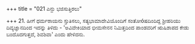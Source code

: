 +++
title = "021 ಎನ್ದು ಭಜಿಸುತ್ತಿರಲು"

+++
21. ಹೀಗೆ ಧರ್ಮರಾಯನು ಸ್ತುತಿಸಲು, ಸತ್ಯಭಾಮಾದೇವಿಯೊಂದಿಗೆ ಸಂತೋóಷದಿಂದಿದ್ದ ಶ್ರೀಹರಿಯು ದಿವ್ಯಜ್ಞಾನದಿಂದ ಇದನ್ನು ತಿಳಿದು - 'ಅವಿವೇಕಿಯಾದ ಭೀಮಸೇನನ ನಿಮಿತ್ತದಿಂದ ಪಾಂಡವರಿಗೆ ಋಷಿಶಾಪದ ಕೇಡು ಬಂದೊದಗುತ್ತದೆ, ಶಿವಶಿವಾ' ಎಂದು ಹೇಳಿದನು.